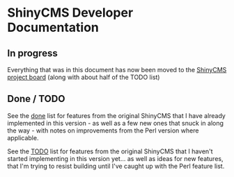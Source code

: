 # ShinyCMS Developer Documentation

## In progress

Everything that was in this document has now been moved to the [ShinyCMS project board](https://github.com/denny/ShinyCMS-ruby/projects/1) (along with about half of the TODO list)


## Done / TODO

See the [done](done.md) list for features from the original ShinyCMS that I have already implemented in this version - as well as a few new ones that snuck in along the way - with notes on improvements from the Perl version where applicable.

See the [TODO](TODO.md) list for features from the original ShinyCMS that I haven't started implementing in this version yet... as well as ideas for new features, that I'm trying to resist building until I've caught up with the Perl feature list.
